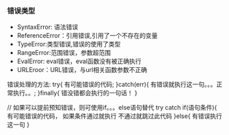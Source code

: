 ### 错误类型

- SyntaxError: 语法错误
- ReferenceError：引用错误,引用了一个不存在的变量
- TypeError:类型错误,错误的使用了类型
- RangeError:范围错误，参数超范围
- EvalError: eval错误，eval函数没有被正确执行
- URLEroor：URL错误，与url相关函数参数不正确


错误处理的方法:
try{
    有可能错误的代码;
}catch(err){
    有错误就执行这一句。。。正常执行。。;
}finally{
    错没错都会执行的一句话！
}


// 如果可以提前预知错误，则可使用if。。。else语句替代 try catch
if(语句条件){
    有可能错误的代码， 如果条件通过就执行  不通过就跳过此代码
}else{
    有错误执行这一句
}
